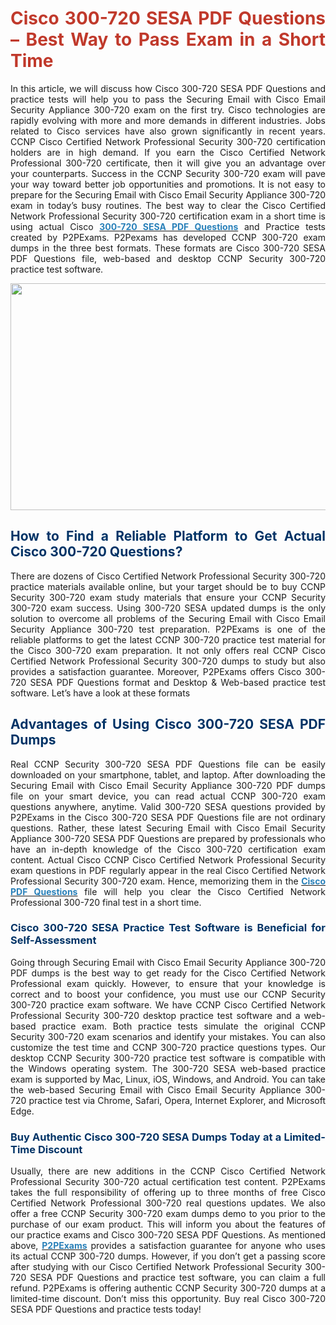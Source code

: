 <h1 style="text-align: justify;"><span style="color:#c0392b;"><strong>Cisco 300-720 SESA PDF Questions &ndash; Best Way to Pass Exam in a Short Time</strong></span></h1>

<p style="text-align: justify;">In this article, we will discuss how Cisco 300-720 SESA PDF Questions and practice tests will help you to pass the Securing Email with Cisco Email Security Appliance 300-720 exam on the first try. Cisco technologies are rapidly evolving with more and more demands in different industries. Jobs related to Cisco services have also grown significantly in recent years. CCNP Cisco Certified Network Professional Security 300-720 certification holders are in high demand. If you earn the Cisco Certified Network Professional 300-720 certificate, then it will give you an advantage over your counterparts. Success in the CCNP Security 300-720 exam will pave your way toward better job opportunities and promotions. It is not easy to prepare for the Securing Email with Cisco Email Security Appliance 300-720 exam in today&rsquo;s busy routines. The best way to clear the Cisco Certified Network Professional Security 300-720 certification exam in a short time is using actual Cisco <strong><a href="https://www.p2pexams.com/cisco/pdf/300-720"><span style="color:#2980b9;">300-720 SESA PDF Questions</span></a></strong> and Practice tests created by P2PExams. P2Pexams has developed CCNP 300-720 exam dumps in the three best formats. These formats are Cisco 300-720 SESA PDF Questions file, web-based and desktop CCNP Security 300-720 practice test software.</p>

<p style="text-align: center;"><img alt="" src="https://i.ibb.co/k0LjwbM/Untitled-110.jpg" style="width: 700px; height: 363px;" /></p>

<h2 style="text-align: justify;"><strong><span style="color:#003366;">How to Find a Reliable Platform to Get Actual Cisco 300-720 Questions?</span></strong></h2>

<p style="text-align: justify;">There are dozens of Cisco Certified Network Professional Security 300-720 practice materials available online, but your target should be to buy CCNP Security 300-720 exam study materials that ensure your CCNP Security 300-720 exam success. Using 300-720 SESA updated dumps is the only solution to overcome all problems of the Securing Email with Cisco Email Security Appliance 300-720 test preparation. P2PExams is one of the reliable platforms to get the latest CCNP 300-720 practice test material for the Cisco 300-720 exam preparation. It not only offers real CCNP Cisco Certified Network Professional Security 300-720 dumps to study but also provides a satisfaction guarantee. Moreover, P2PExams offers Cisco 300-720 SESA PDF Questions format and Desktop &amp; Web-based practice test software. Let&rsquo;s have a look at these formats</p>

<h2 style="text-align: justify;"><span style="color:#003366;"><strong>Advantages of Using Cisco 300-720 SESA PDF Dumps</strong></span></h2>

<p style="text-align: justify;">Real CCNP Security 300-720 SESA PDF Questions file can be easily downloaded on your smartphone, tablet, and laptop. After downloading the Securing Email with Cisco Email Security Appliance 300-720 PDF dumps file on your smart device, you can read actual CCNP 300-720 exam questions anywhere, anytime. Valid 300-720 SESA questions provided by P2PExams in the Cisco 300-720 SESA PDF Questions file are not ordinary questions. Rather, these latest Securing Email with Cisco Email Security Appliance 300-720 SESA PDF Questions are prepared by professionals who have an in-depth knowledge of the Cisco 300-720 certification exam content. Actual Cisco CCNP Cisco Certified Network Professional Security exam questions in PDF regularly appear in the real Cisco Certified Network Professional Security 300-720 exam. Hence, memorizing them in the <strong><a href="https://www.p2pexams.com/cisco"><span style="color:#2980b9;">Cisco PDF Questions</span></a></strong> file will help you clear the Cisco Certified Network Professional 300-720 final test in a short time.</p>

<h3 style="text-align: justify;"><strong><span style="color:#003366;">Cisco 300-720 SESA Practice Test Software is Beneficial for Self-Assessment</span></strong></h3>

<p style="text-align: justify;">Going through Securing Email with Cisco Email Security Appliance 300-720 PDF dumps is the best way to get ready for the Cisco Certified Network Professional exam quickly. However, to ensure that your knowledge is correct and to boost your confidence, you must use our CCNP Security 300-720 practice exam software. We have CCNP Cisco Certified Network Professional Security 300-720 desktop practice test software and a web-based practice exam. Both practice tests simulate the original CCNP Security 300-720 exam scenarios and identify your mistakes. You can also customize the test time and CCNP 300-720 practice questions types. Our desktop CCNP Security 300-720 practice test software is compatible with the Windows operating system. The 300-720 SESA web-based practice exam is supported by Mac, Linux, iOS, Windows, and Android. You can take the web-based Securing Email with Cisco Email Security Appliance 300-720 practice test via Chrome, Safari, Opera, Internet Explorer, and Microsoft Edge.</p>

<h3 style="text-align: justify;"><strong><span style="color:#003366;">Buy Authentic Cisco 300-720 SESA Dumps Today at a Limited-Time Discount</span></strong></h3>

<p style="text-align: justify;">Usually, there are new additions in the CCNP Cisco Certified Network Professional Security 300-720 actual certification test content. P2PExams takes the full responsibility of offering up to three months of free Cisco Certified Network Professional 300-720 real questions updates. We also offer a free CCNP Security 300-720 exam dumps demo to you prior to the purchase of our exam product. This will inform you about the features of our practice exams and Cisco 300-720 SESA PDF Questions. As mentioned above, <strong><a href="https://www.p2pexams.com/"><span style="color:#2980b9;">P2PExams</span></a></strong> provides a satisfaction guarantee for anyone who uses its actual CCNP 300-720 dumps. However, if you don&rsquo;t get a passing score after studying with our Cisco Certified Network Professional Security 300-720 SESA PDF Questions and practice test software, you can claim a full refund. P2PExams is offering authentic CCNP Security 300-720 dumps at a limited-time discount. Don&rsquo;t miss this opportunity. Buy real Cisco 300-720 SESA PDF Questions and practice tests today!</p>
